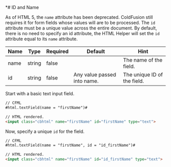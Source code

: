*# ID and Name

As of HTML 5, the `name` attribute has been deprecated. ColdFusion still requires it for form fields whose values will are to be processed. The `id` attribute must be a unique value across the entire document. By default, there is no need to specify an id attribute, the HTML Helper will set the `id` attribute equal to its `name` attribute.

|Name   |Type   |Required   |Default |Hint  |
|-------|-------|-----------|--------|------|
|name   |string |false | |The name of the field.|
|id     |string |false |Any value passed into name. |The unique ID of the field.|

Start with a basic text input field.

```html
// CFML
#html.textField(name = "firstName")#

// HTML rendered.
<input class="cbhtml" name="firstName" id="firstName" type="text">
```

Now, specify a unique `id` for the field.

```html
// CFML
#html.textField(name = "firstName", id = "id_firstName")#

// HTML rendered.
<input class="cbhtml" name="firstName" id="id_firstName" type="text">
```